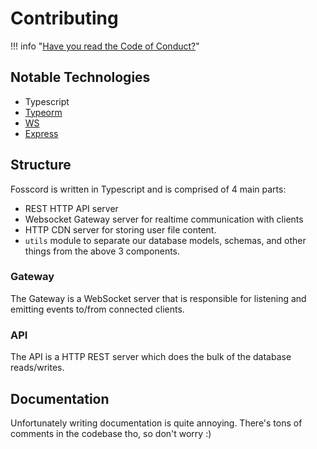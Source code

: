 # Contributing

!!! info "[Have you read the Code of Conduct?](conduct.md)"

## Notable Technologies

-   Typescript
-   [Typeorm](https://www.npmjs.com/package/typeorm)
-   [WS](https://www.npmjs.com/package/ws)
-   [Express](https://www.npmjs.com/package/express)

## Structure

Fosscord is written in Typescript and is comprised of 4 main parts:

-   REST HTTP API server
-   Websocket Gateway server for realtime communication with clients
-   HTTP CDN server for storing user file content.
-   `utils` module to separate our database models, schemas, and other things from the above 3 components.

### Gateway

The Gateway is a WebSocket server that is responsible for listening and emitting events to/from connected clients.

### API

The API is a HTTP REST server which does the bulk of the database reads/writes.

## Documentation

Unfortunately writing documentation is quite annoying. There's tons of comments in the codebase tho, so don't worry :)
